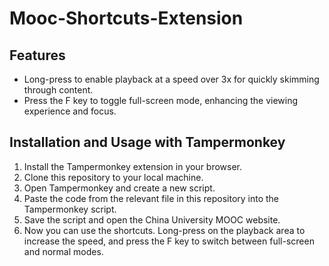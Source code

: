 # Mooc-Shortcuts-Extension

## Features
- Long-press to enable playback at a speed over 3x for quickly skimming through content.
- Press the F key to toggle full-screen mode, enhancing the viewing experience and focus.

## Installation and Usage with Tampermonkey
1. Install the Tampermonkey extension in your browser.
2. Clone this repository to your local machine.
3. Open Tampermonkey and create a new script.
4. Paste the code from the relevant file in this repository into the Tampermonkey script.
5. Save the script and open the China University MOOC website.
6. Now you can use the shortcuts. Long-press on the playback area to increase the speed, and press the F key to switch between full-screen and normal modes.
